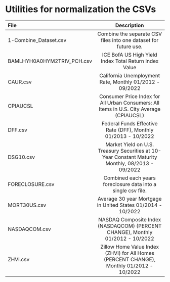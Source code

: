 # Utilities for normalization the CSVs

| File                          | Description                                                                                      |
| :---                          | :---:                                                                                            |
| 1-Combine_Dataset.csv         | Combine the separate CSV files into one dataset for future use.                                  |
| BAMLHYH0A0HYM2TRIV_PCH.csv    | ICE BofA US High Yield Index Total Return Index Value                                            |
| CAUR.csv                      | California Unemployment Rate, Monthly 01/2012 - 09/2022                                          |
| CPIAUCSL                      | Consumer Price Index for All Urban Consumers: All Items in U.S. City Average (CPIAUCSL)          |
| DFF.csv                       | Federal Funds Effective Rate (DFF), Monthly 01/2013 - 10/2022                                    |
| DSG10.csv                     | Market Yield on U.S. Treasury Securities at 10-Year Constant Maturity Monthly, 08/2013 - 09/2022 |
| FORECLOSURE.csv               | Combined each years foreclosure data into a single csv file.                                     |
| MORT30US.csv                  | Average 30 year Mortgage in United States 01/2014 - 10/2022                                      |
| NASDAQCOM.csv                 | NASDAQ Composite Index (NASDAQCOM) (PERCENT CHANGE), Monthly 01/2012 - 10/2022                   |
| ZHVI.csv                      | Zillow Home Value Index (ZHVI) for All Homes (PERCENT CHANGE), Monthly 01/2012 - 10/2022         |
